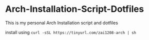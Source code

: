 # Arch-Installation-Script-Dotfiles
This is my personal Arch Installation script and dotfiles

install using `curl -sSL https://tinyurl.com/zai1208-arch | sh`

